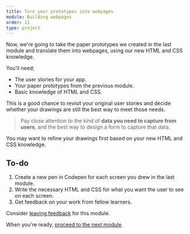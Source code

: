 ```yaml
---
title: Turn your prototypes into webpages
module: Building webpages
order: 11
type: project
---
```


Now, we're going to take the paper prototypes we created in the last module and translate them into webpages, using our new HTML and CSS knowledge.

You'll need;

* The user stories for your app.
* Your paper prototypes from the previous module.
* Basic knowledge of HTML and CSS.

This is a good chance to revisit your original user stories and decide whether your drawings are still the best way to meet those needs.

> Pay close attention to the kind of **data you need to capture from users**, and the best way to design a form to capture that data.

You may want to refine your drawings first based on your new HTML and CSS knowledge.

<div class="todo">
		<h2>To-do</h2>
		<ol>
		    <li>Create a new pen in Codepen for each screen you drew in the last module.</li>
				<li>Write the necessary HTML and CSS for what you want the user to see on each screen.</li>
				<li>Get feedback on your work from fellow learners.</li>
		</ol>
</div>

<div class="inset">
	<p>Consider <a href="/feedback">leaving feedback</a> for this module.</p>
	<p>When you're ready, <a href="/lesson/introducing-javascript">proceed to the next module</a>.</p>
</div>
